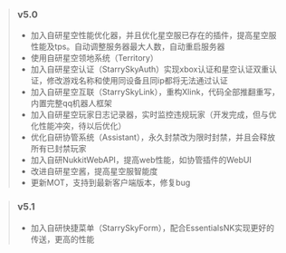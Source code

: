 > ### v5.0
> - 加入自研星空性能优化器，并且优化星空服已存在的插件，提高星空服性能及tps。自动调整服务器最大人数，自动重启服务器
> - 使用自研星空领地系统（Territory）
> - 加入自研星空认证（StarrySkyAuth）实现xbox认证和星空认证双重认证，修改游戏名称和使用同设备且同ip都将无法通过认证
> - 加入自研星空互联（StarrySkyLink），重构Xlink，代码全部推翻重写，内置完整qq机器人框架
> - 加入自研星空玩家日志记录器，实时监控违规玩家（开发完成，但与优化性能冲突，待以后优化）
> - 优化自研协管系统（Assistant），永久封禁改为限时封禁，并且会释放所有已封禁玩家
> - 加入自研NukkitWebAPI，提高web性能，如协管插件的WebUI
> - 改进自研星空酱，提高星空服智能度
> - 更新MOT，支持到最新客户端版本，修复bug

> ### v5.1
> - 加入自研快捷菜单（StarrySkyForm），配合EssentialsNK实现更好的传送，更高的性能
